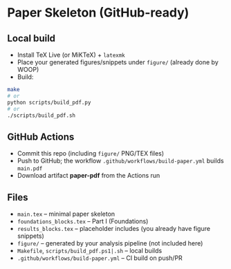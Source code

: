 
# Paper Skeleton (GitHub-ready)

## Local build
- Install TeX Live (or MiKTeX) + `latexmk`
- Place your generated figures/snippets under `figure/` (already done by WOOP)
- Build:
```bash
make
# or
python scripts/build_pdf.py
# or
./scripts/build_pdf.sh
```

## GitHub Actions
- Commit this repo (including `figure/` PNG/TEX files)
- Push to GitHub; the workflow `.github/workflows/build-paper.yml` builds `main.pdf`
- Download artifact **paper-pdf** from the Actions run

## Files
- `main.tex` – minimal paper skeleton
- `foundations_blocks.tex` – Part I (Foundations)
- `results_blocks.tex` – placeholder includes (you already have figure snippets)
- `figure/` – generated by your analysis pipeline (not included here)
- `Makefile`, `scripts/build_pdf.ps1|.sh` – local builds
- `.github/workflows/build-paper.yml` – CI build on push/PR
